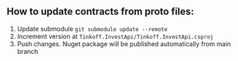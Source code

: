 ## How to update contracts from proto files:
1. Update submodule `git submodule update --remote`
2. Increment version at `Tinkoff.InvestApi/Tinkoff.InvestApi.csproj`
3. Push changes. Nuget package will be published automatically from main branch
